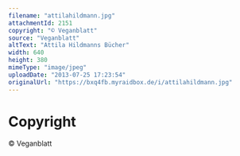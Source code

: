 ```yaml
---
filename: "attilahildmann.jpg"
attachmentId: 2151
copyright: "© Veganblatt"
source: "Veganblatt"
altText: "Attila Hildmanns Bücher"
width: 640
height: 380
mimeType: "image/jpeg"
uploadDate: "2013-07-25 17:23:54"
originalUrl: "https://bxq4fb.myraidbox.de/i/attilahildmann.jpg"
---
```


# Copyright

© Veganblatt
